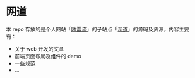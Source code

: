 # 网道

本 repo 存放的是个人网站「[欧雷流](http://ourai.ws/)」的子站点「[网道](http://dev.ourai.ws/)」的源码及资源，内容主要有：

 - 关于 web 开发的文章
 - 前端页面布局及组件的 demo
 - 一些规范
 - ...
